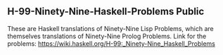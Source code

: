 ## H-99-Ninety-Nine-Haskell-Problems Public ##

These are Haskell translations of Ninety-Nine Lisp Problems, which are themselves translations of Ninety-Nine Prolog Problems.
Link for the problems: https://wiki.haskell.org/H-99:_Ninety-Nine_Haskell_Problems

